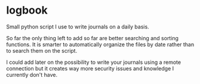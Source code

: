 # logbook
Small python script I use to write journals on a daily basis.

So far the only thing left to add so far are better searching and sorting functions. It is smarter to automatically organize the files by date rather than to search them on the script.

I could add later on the possibility to write your journals using a remote connection but it creates way more security issues and knowledge I currently don't have.
